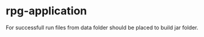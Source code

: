 # rpg-application
For successfull run files from data folder should be placed to build jar folder. 
